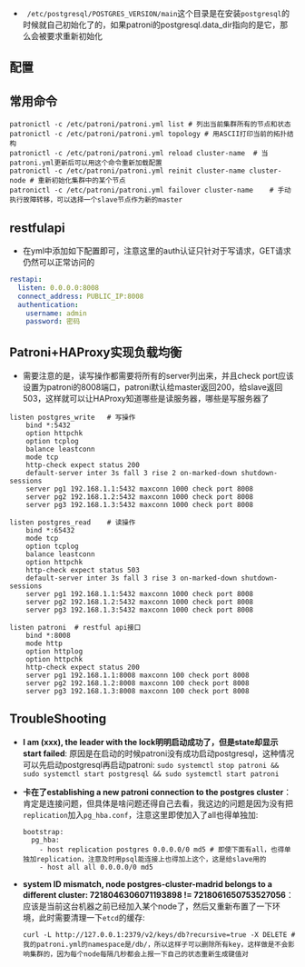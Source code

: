- ` /etc/postgresql/POSTGRES_VERSION/main`这个目录是在安装`postgresql`的时候就自己初始化了的，如果patroni的postgresql.data_dir指向的是它，那么会被要求重新初始化

## 配置

## 常用命令

```shell
patronictl -c /etc/patroni/patroni.yml list	# 列出当前集群所有的节点和状态
patronictl -c /etc/patroni/patroni.yml topology	# 用ASCII打印当前的拓扑结构
patronictl -c /etc/patroni/patroni.yml reload cluster-name	# 当patroni.yml更新后可以用这个命令重新加载配置
patronictl -c /etc/patroni/patroni.yml reinit cluster-name cluster-node	# 重新初始化集群中的某个节点
patronictl -c /etc/patroni/patroni.yml failover cluster-name	# 手动执行故障转移，可以选择一个slave节点作为新的master
```

## restfulapi

- 在yml中添加如下配置即可，注意这里的auth认证只针对于写请求，GET请求仍然可以正常访问的

```yaml
restapi:
  listen: 0.0.0.0:8008
  connect_address: PUBLIC_IP:8008
  authentication:
    username: admin
    password: 密码
```

## Patroni+HAProxy实现负载均衡

- 需要注意的是，读写操作都需要将所有的server列出来，并且check port应该设置为patroni的8008端口，patroni默认给master返回200，给slave返回503，这样就可以让HAProxy知道哪些是读服务器，哪些是写服务器了

```shell
listen postgres_write	# 写操作
    bind *:5432
    option httpchk
    option tcplog
    balance leastconn
    mode tcp
    http-check expect status 200
    default-server inter 3s fall 3 rise 2 on-marked-down shutdown-sessions
    server pg1 192.168.1.1:5432 maxconn 1000 check port 8008
    server pg2 192.168.1.2:5432 maxconn 1000 check port 8008
    server pg3 192.168.1.3:5432 maxconn 1000 check port 8008

listen postgres_read	# 读操作
    bind *:65432
    mode tcp
    option tcplog
    balance leastconn
    option httpchk
    http-check expect status 503
    default-server inter 3s fall 3 rise 3 on-marked-down shutdown-sessions
    server pg1 192.168.1.1:5432 maxconn 1000 check port 8008
    server pg2 192.168.1.2:5432 maxconn 1000 check port 8008
    server pg3 192.168.1.3:5432 maxconn 1000 check port 8008

listen patroni	# restful api接口
    bind *:8008
    mode http
    option httplog
    option httpchk
    http-check expect status 200
    server pg1 192.168.1.1:8008 maxconn 100 check port 8008
    server pg2 192.168.1.2:8008 maxconn 100 check port 8008
    server pg3 192.168.1.3:8008 maxconn 100 check port 8008
```

## TroubleShooting

- **I am (xxx), the leader with the lock明明启动成功了，但是state却显示start failed**: 原因是在启动的时候patroni没有成功启动postgresql，这种情况可以先启动postgresql再启动patroni: `sudo systemctl stop patroni && sudo systemctl start postgresql && sudo systemctl start patroni`

- **卡在了establishing a new patroni connection to the postgres cluster**：肯定是连接问题，但具体是啥问题还得自己去看，我这边的问题是因为没有把`replication`加入`pg_hba.conf`，注意这里即使加入了all也得单独加:

  ```shell
  bootstrap:
    pg_hba:
      - host replication postgres 0.0.0.0/0 md5	# 即使下面有all，也得单独加replication，注意及时用psql能连接上也得加上这个，这是给slave用的
      - host all all 0.0.0.0/0 md5
  ```

- **system ID mismatch, node postgres-cluster-madrid belongs to a different cluster: 7218046306071193898 != 7218061650753527056**： 应该是当前这台机器之前已经加入某个node了，然后又重新布置了一下环境，此时需要清理一下`etcd`的缓存:

  ```shell
  curl -L http://127.0.0.1:2379/v2/keys/db?recursive=true -X DELETE	# 我的patroni.yml的namespace是/db/，所以这样子可以删除所有key，这样做是不会影响集群的，因为每个node每隔几秒都会上报一下自己的状态重新生成键值对
  ```

  